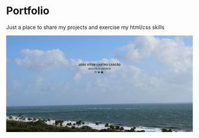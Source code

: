 
# Portfolio

Just a place to share my projects and exercise my html/css skills

![print](images/portfolio.png)

